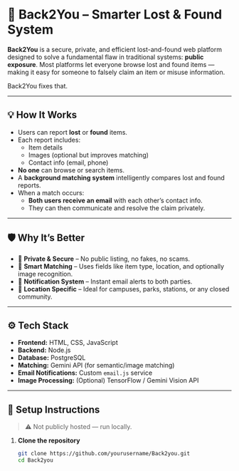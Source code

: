 # 🔎 Back2You – Smarter Lost & Found System

**Back2You** is a secure, private, and efficient lost-and-found web platform designed to solve a fundamental flaw in traditional systems: **public exposure**. Most platforms let everyone browse lost and found items — making it easy for someone to falsely claim an item or misuse information.

Back2You fixes that.

---

## 💡 How It Works

- Users can report **lost** or **found** items.
- Each report includes:
  - Item details
  - Images (optional but improves matching)
  - Contact info (email, phone)
- **No one** can browse or search items.
- A **background matching system** intelligently compares lost and found reports.
- When a match occurs:
  - **Both users receive an email** with each other’s contact info.
  - They can then communicate and resolve the claim privately.

---

## 🛡 Why It’s Better

- 🔐 **Private & Secure** – No public listing, no fakes, no scams.
- 🧠 **Smart Matching** – Uses fields like item type, location, and optionally image recognition.
- 📩 **Notification System** – Instant email alerts to both parties.
- 📍 **Location Specific** – Ideal for campuses, parks, stations, or any closed community.

---

## ⚙️ Tech Stack

- **Frontend:** HTML, CSS, JavaScript
- **Backend:** Node.js
- **Database:** PostgreSQL
- **Matching:** Gemini API (for semantic/image matching)
- **Email Notifications:** Custom `email.js` service
- **Image Processing:** (Optional) TensorFlow / Gemini Vision API

---

## 🚀 Setup Instructions

> ⚠️ Not publicly hosted — run locally.

1. **Clone the repository**
   ```bash
   git clone https://github.com/yourusername/Back2you.git
   cd Back2you
